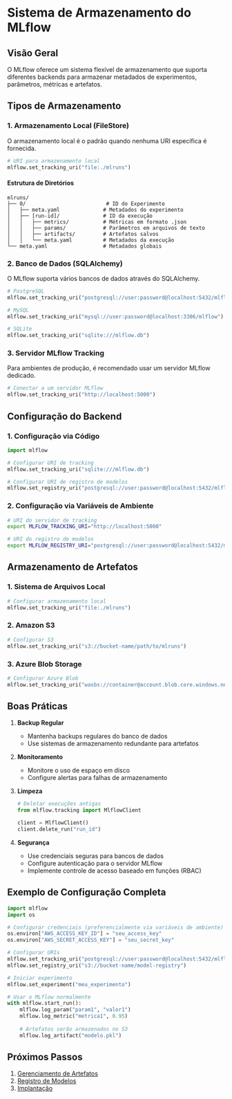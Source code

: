 # Sistema de Armazenamento do MLflow

## Visão Geral

O MLflow oferece um sistema flexível de armazenamento que suporta diferentes backends para armazenar metadados de experimentos, parâmetros, métricas e artefatos.

## Tipos de Armazenamento

### 1. Armazenamento Local (FileStore)

O armazenamento local é o padrão quando nenhuma URI específica é fornecida.

```python
# URI para armazenamento local
mlflow.set_tracking_uri("file:./mlruns")
```

#### Estrutura de Diretórios
```
mlruns/
├── 0/                          # ID do Experimento
│   ├── meta.yaml              # Metadados do experimento
│   ├── [run-id]/              # ID da execução
│   │   ├── metrics/           # Métricas em formato .json
│   │   ├── params/            # Parâmetros em arquivos de texto
│   │   ├── artifacts/         # Artefatos salvos
│   │   └── meta.yaml          # Metadados da execução
└── meta.yaml                  # Metadados globais
```

### 2. Banco de Dados (SQLAlchemy)

O MLflow suporta vários bancos de dados através do SQLAlchemy.

```python
# PostgreSQL
mlflow.set_tracking_uri("postgresql://user:password@localhost:5432/mlflow")

# MySQL
mlflow.set_tracking_uri("mysql://user:password@localhost:3306/mlflow")

# SQLite
mlflow.set_tracking_uri("sqlite:///mlflow.db")
```

### 3. Servidor MLflow Tracking

Para ambientes de produção, é recomendado usar um servidor MLflow dedicado.

```python
# Conectar a um servidor MLflow
mlflow.set_tracking_uri("http://localhost:5000")
```

## Configuração do Backend

### 1. Configuração via Código

```python
import mlflow

# Configurar URI de tracking
mlflow.set_tracking_uri("sqlite:///mlflow.db")

# Configurar URI de registro de modelos
mlflow.set_registry_uri("postgresql://user:password@localhost:5432/mlflow")
```

### 2. Configuração via Variáveis de Ambiente

```bash
# URI do servidor de tracking
export MLFLOW_TRACKING_URI="http://localhost:5000"

# URI do registro de modelos
export MLFLOW_REGISTRY_URI="postgresql://user:password@localhost:5432/mlflow"
```

## Armazenamento de Artefatos

### 1. Sistema de Arquivos Local

```python
# Configurar armazenamento local
mlflow.set_tracking_uri("file:./mlruns")
```

### 2. Amazon S3

```python
# Configurar S3
mlflow.set_tracking_uri("s3://bucket-name/path/to/mlruns")
```

### 3. Azure Blob Storage

```python
# Configurar Azure Blob
mlflow.set_tracking_uri("wasbs://container@account.blob.core.windows.net/path/to/mlruns")
```

## Boas Práticas

1. **Backup Regular**
   - Mantenha backups regulares do banco de dados
   - Use sistemas de armazenamento redundante para artefatos

2. **Monitoramento**
   - Monitore o uso de espaço em disco
   - Configure alertas para falhas de armazenamento

3. **Limpeza**
   ```python
   # Deletar execuções antigas
   from mlflow.tracking import MlflowClient
   
   client = MlflowClient()
   client.delete_run("run_id")
   ```

4. **Segurança**
   - Use credenciais seguras para bancos de dados
   - Configure autenticação para o servidor MLflow
   - Implemente controle de acesso baseado em funções (RBAC)

## Exemplo de Configuração Completa

```python
import mlflow
import os

# Configurar credenciais (preferencialmente via variáveis de ambiente)
os.environ["AWS_ACCESS_KEY_ID"] = "seu_access_key"
os.environ["AWS_SECRET_ACCESS_KEY"] = "seu_secret_key"

# Configurar URIs
mlflow.set_tracking_uri("postgresql://user:password@localhost:5432/mlflow")
mlflow.set_registry_uri("s3://bucket-name/model-registry")

# Iniciar experimento
mlflow.set_experiment("meu_experimento")

# Usar o MLflow normalmente
with mlflow.start_run():
    mlflow.log_param("param1", "valor1")
    mlflow.log_metric("metrica1", 0.95)
    
    # Artefatos serão armazenados no S3
    mlflow.log_artifact("modelo.pkl")
```

## Próximos Passos

1. [Gerenciamento de Artefatos](./artifacts.md)
2. [Registro de Modelos](../models/README.md)
3. [Implantação](../deployment/README.md)
